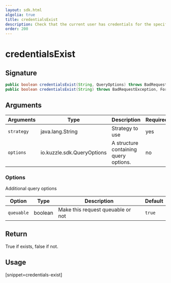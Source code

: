 ```yaml
---
layout: sdk.html
algolia: true
title: credentialsExist
description: Check that the current user has credentials for the specified strategy
order: 200
---
```


# credentialsExist

## Signature

```java
public boolean credentialsExist(String, QueryOptions) throws BadRequestException, ForbiddenException, GatewayTimeoutException, InternalException, ServiceUnavailableException, NotFoundException, PartialException, PreconditionException, UnauthorizedException;
public boolean credentialsExist(String) throws BadRequestException, ForbiddenException, GatewayTimeoutException, InternalException, ServiceUnavailableException, NotFoundException, PartialException, PreconditionException, UnauthorizedException;
```

## Arguments

| Arguments  | Type             | Description                                             | Required |
| ---------- | ---------------- | ------------------------------------------------------- | -------- |
| `strategy` | java.lang.String      | Strategy to use                                         | yes      |
| `options` | io.kuzzle.sdk.QueryOptions | A structure containing query options. | no       |

### **Options**

Additional query options

| Option     | Type    | Description                       | Default |
| ---------- | ------- | --------------------------------- | ------- |
| `queuable` | boolean | Make this request queuable or not | `true`  |


## Return

True if exists, false if not.

## Usage

[snippet=credentials-exist]